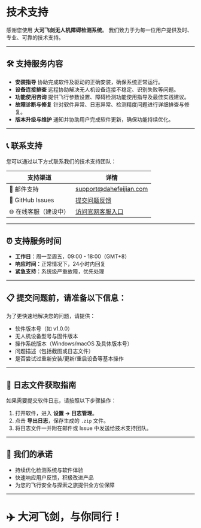 # 技术支持

感谢您使用 **大河飞剑无人机障碍检测系统**。
 我们致力于为每一位用户提供及时、专业、可靠的技术支持。

------

## 🛠 支持服务内容

- **安装指导**
   协助完成软件及驱动的正确安装，确保系统正常运行。
- **设备连接排查**
   远程协助解决无人机设备连接不稳定、识别失败等问题。
- **功能使用咨询**
   提供飞行参数设置、障碍检测功能使用指导及最佳实践建议。
- **故障诊断与修复**
   针对软件异常、日志异常、检测精度问题进行详细排查与修复。
- **版本升级与维护**
   通知并协助用户完成软件更新，确保功能持续优化。

------

## 📞 联系支持

您可以通过以下方式联系我们的技术支持团队：

| 支持渠道             | 详情                                                         |
| -------------------- | ------------------------------------------------------------ |
| 📧 邮件支持           | [support@dahefeijian.com](mailto:support@dahefeijian.com)    |
| 🐙 GitHub Issues      | [提交问题反馈](https://github.com/BoBolilla/yolo-accident-detector/issues) |
| 🌐 在线客服（建设中） | [访问官网客服入口](https://xn--6qq53qnb431rpsedvh/)          |

------

## ⏰ 支持服务时间

- **工作日**：周一至周五，09:00 - 18:00（GMT+8）
- **响应时间**：正常情况下，24小时内回复
- **紧急支持**：系统级严重故障，优先处理

------

## 📋 提交问题前，请准备以下信息：

为了更快速地解决您的问题，请提供：

- 软件版本号（如 v1.0.0）
- 无人机设备型号与固件版本
- 操作系统版本（Windows/macOS 及具体版本号）
- 问题描述（包括截图或日志文件）
- 是否尝试过重新安装/更新/重启设备等基本操作

------

## 🔧 日志文件获取指南

如果需要提交软件日志，请按照以下步骤操作：

1. 打开软件，进入 **设置 -> 日志管理**。
2. 点击 **导出日志**，保存生成的 `.zip` 文件。
3. 将日志文件一并附在邮件或 Issue 中发送给技术支持团队。

------

## 🌟 我们的承诺

- 持续优化检测系统与软件体验
- 快速响应用户反馈，积极改进产品
- 为您的飞行安全与探索之旅提供全方位保障

------

# ✈️ 大河飞剑，与你同行！